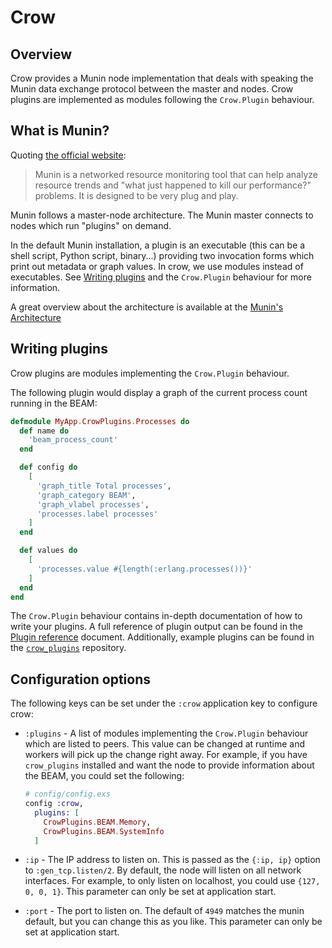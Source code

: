 # Crow

## Overview

Crow provides a Munin node implementation that deals with speaking the Munin
data exchange protocol between the master and nodes. Crow plugins are
implemented as modules following the `Crow.Plugin` behaviour.

## What is Munin?

Quoting [the official website](https://munin-monitoring.org):
> Munin is a networked resource monitoring tool that can help analyze resource trends 
> and "what just happened to kill our performance?" problems. It is designed to be very plug and play.

Munin follows a master-node architecture. The Munin master connects to nodes
which run "plugins" on demand.

In the default Munin installation, a plugin is an executable (this can be a
shell script, Python script, binary...) providing two invocation forms which
print out metadata or graph values. In crow, we use modules instead of
executables. See [Writing plugins](#writing-plugins) and the `Crow.Plugin`
behaviour for more information.

A great overview about the architecture is available at the [Munin's
Architecture](https://munin.readthedocs.io/en/latest/architecture/index.html)

## Writing plugins

Crow plugins are modules implementing the `Crow.Plugin` behaviour.

The following plugin would display a graph of the current process count running
in the BEAM:

```elixir
defmodule MyApp.CrowPlugins.Processes do
  def name do
    'beam_process_count'
  end

  def config do
    [
      'graph_title Total processes',
      'graph_category BEAM',
      'graph_vlabel processes',
      'processes.label processes'
    ]
  end

  def values do
    [
      'processes.value #{length(:erlang.processes())}'
    ]
  end
end
```

The `Crow.Plugin` behaviour contains in-depth documentation of how to write your
plugins. A full reference of plugin output can be found in the [Plugin
reference](http://guide.munin-monitoring.org/en/latest/reference/plugin.html)
document. Additionally, example plugins can be found in the
[`crow_plugins`](https://github.com/jchristgit/crow_plugins) repository.

## Configuration options

The following keys can be set under the `:crow` application key to configure
crow:

- `:plugins` - A list of modules implementing the `Crow.Plugin` behaviour which
  are listed to peers. This value can be changed at runtime and workers will
  pick up the change right away. For example, if you have `crow_plugins`
  installed and want the node to provide information about the BEAM, you could
  set the following:
  ```elixir
  # config/config.exs
  config :crow,
    plugins: [
      CrowPlugins.BEAM.Memory,
      CrowPlugins.BEAM.SystemInfo
    ]
  ```

- `:ip` - The IP address to listen on. This is passed as the `{:ip, ip}` option
  to `:gen_tcp.listen/2`. By default, the node will listen on all network
  interfaces. For example, to only listen on localhost, you could use `{127, 0,
  0, 1}`. This parameter can only be set at application start.

- `:port` - The port to listen on. The default of `4949` matches the munin
  default, but you can change this as you like. This parameter can only be set
  at application start.


<!-- vim: set textwidth=80 sw=2 ts=2: -->
